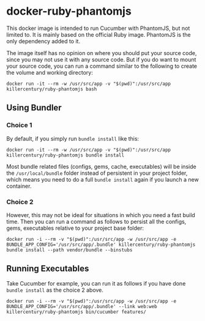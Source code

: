 # docker-ruby-phantomjs

This docker image is intended to run Cucumber with PhantomJS, but not limited to. It is mainly based on the official Ruby
image. PhantomJS is the only dependency added to it.

The image itself has no opinion on where you should put your source code, since you may not use it with any source code. But
if you do want to mount your source code, you can run a command similar to the following to create the volume and working
directory:
```
docker run -it --rm -w /usr/src/app -v "$(pwd)":/usr/src/app killercentury/ruby-phantomjs bash
```

## Using Bundler

### Choice 1
By default, if you simply run `bundle install` like this:
```
docker run -it --rm -w /usr/src/app -v "$(pwd)":/usr/src/app killercentury/ruby-phantomjs bundle install
```
Most bundle related files (configs, gems, cache, executables) will be inside the `/usr/local/bundle` folder instead of
persistent in your project folder, which means you need to do a full `bundle install` again if you launch a new container.

### Choice 2
However, this may not be ideal for situations in which you need a fast build time. Then you can run a command as follows to
persist all the configs, gems, executables relative to your project base folder:
```
docker run -i --rm -v "$(pwd)":/usr/src/app -w /usr/src/app -e BUNDLE_APP_CONFIG='/usr/src/app/.bundle' killercentury/ruby-phantomjs bundle install --path vendor/bundle --binstubs
```

## Running Executables
Take Cucumber for example, you can run it as follows if you have done `bundle install` as the choice 2 above.
```
docker run -i --rm -v "$(pwd)":/usr/src/app -w /usr/src/app -e BUNDLE_APP_CONFIG='/usr/src/app/.bundle' --link web:web killercentury/ruby-phantomjs bin/cucumber features/
```
